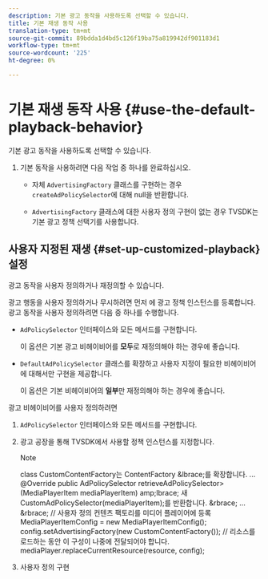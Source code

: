 ```yaml
---
description: 기본 광고 동작을 사용하도록 선택할 수 있습니다.
title: 기본 재생 동작 사용
translation-type: tm+mt
source-git-commit: 89bdda1d4bd5c126f19ba75a819942df901183d1
workflow-type: tm+mt
source-wordcount: '225'
ht-degree: 0%

---
```



# 기본 재생 동작 사용 {#use-the-default-playback-behavior}

기본 광고 동작을 사용하도록 선택할 수 있습니다.

1. 기본 동작을 사용하려면 다음 작업 중 하나를 완료하십시오.

   * 자체 `AdvertisingFactory` 클래스를 구현하는 경우 `createAdPolicySelector`에 대해 null을 반환합니다.

   * `AdvertisingFactory` 클래스에 대한 사용자 정의 구현이 없는 경우 TVSDK는 기본 광고 정책 선택기를 사용합니다.

## 사용자 지정된 재생 {#set-up-customized-playback} 설정

광고 동작을 사용자 정의하거나 재정의할 수 있습니다.

광고 행동을 사용자 정의하거나 무시하려면 먼저 에 광고 정책 인스턴스를 등록합니다.
광고 동작을 사용자 정의하려면 다음 중 하나를 수행합니다.

* `AdPolicySelector` 인터페이스와 모든 메서드를 구현합니다.

   이 옵션은 기본 광고 비헤이비어를 **모두**&#x200B;로 재정의해야 하는 경우에 좋습니다.

* `DefaultAdPolicySelector` 클래스를 확장하고 사용자 지정이 필요한 비헤이비어에 대해서만 구현을 제공합니다.

   이 옵션은 기본 비헤이비어의 **일부**&#x200B;만 재정의해야 하는 경우에 좋습니다.

광고 비헤이비어를 사용자 정의하려면

1. `AdPolicySelector` 인터페이스와 모든 메서드를 구현합니다.
1. 광고 공장을 통해 TVSDK에서 사용할 정책 인스턴스를 지정합니다.

   >[!NOTE]
   >
   >class CustomContentFactory는 ContentFactory &amp;lbrace;를 확장합니다.
   >...
   >@Override
   >public AdPolicySelector retrieveAdPolicySelector>(MediaPlayerItem mediaPlayerItem) amp;lbrace;
   >새 CustomAdPolicySelector(mediaPlayerItem);를 반환합니다.
   >&amp;rbrace;
   >...
   >&amp;rbrace;
   >// 사용자 정의 컨텐츠 팩토리를 미디어 플레이어에 등록
   >MediaPlayerItemConfig = new MediaPlayerItemConfig();
   >config.setAdvertisingFactory(new CustomContentFactory());
   >// 리소스를 로드하는 동안 이 구성이 나중에 전달되어야 합니다.
   >mediaPlayer.replaceCurrentResource(resource, config);

1. 사용자 정의 구현
